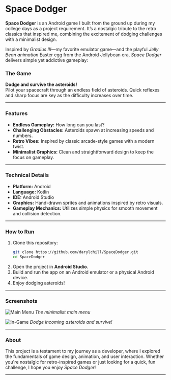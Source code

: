 # Space Dodger

**Space Dodger** is an Android game I built from the ground up during my college days as a project requirement. It’s a nostalgic tribute to the retro classics that inspired me, combining the excitement of dodging challenges with a minimalist design.  

Inspired by *Gradius III*—my favorite emulator game—and the playful *Jelly Bean animation* Easter egg from the Android Jellybean era, *Space Dodger* delivers simple yet addictive gameplay:  

### The Game  
**Dodge and survive the asteroids!**  
Pilot your spacecraft through an endless field of asteroids. Quick reflexes and sharp focus are key as the difficulty increases over time.  

---

### Features  
- **Endless Gameplay:** How long can you last?  
- **Challenging Obstacles:** Asteroids spawn at increasing speeds and numbers.  
- **Retro Vibes:** Inspired by classic arcade-style games with a modern twist.  
- **Minimalist Graphics:** Clean and straightforward design to keep the focus on gameplay.  

---

### Technical Details  
- **Platform:** Android  
- **Language:** Kotlin  
- **IDE:** Android Studio  
- **Graphics:** Hand-drawn sprites and animations inspired by retro visuals.  
- **Gameplay Mechanics:** Utilizes simple physics for smooth movement and collision detection.  

---

### How to Run  
1. Clone this repository:  
   ```bash
   git clone https://github.com/darylchill/SpaceDodger.git
   cd SpaceDodger
   ```
2. Open the project in **Android Studio**.  
3. Build and run the app on an Android emulator or a physical Android device.  
4. Enjoy dodging asteroids!  

---

### Screenshots  
![Main Menu]([https://via.placeholder.com/400x300?text=Main+Menu](https://github.com/darylchill/SpaceDodger/blob/main/Screenshot%202025-01-17%20153601.png))  
*The minimalist main menu*  

![In-Game]([https://via.placeholder.com/400x300?text=In-Game](https://github.com/darylchill/SpaceDodger/blob/main/Screenshot%202025-01-17%20153624.png))  
*Dodge incoming asteroids and survive!*  

---

### About  
This project is a testament to my journey as a developer, where I explored the fundamentals of game design, animation, and user interaction. Whether you're nostalgic for retro-inspired games or just looking for a quick, fun challenge, I hope you enjoy *Space Dodger*!  

---
